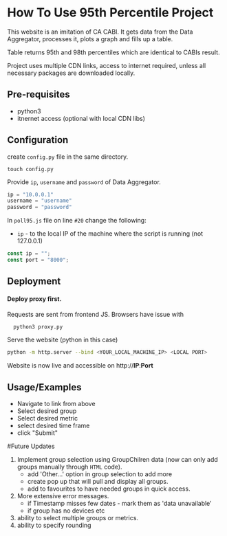 
# How To Use 95th Percentile Project

This website is an imitation of CA CABI.
It gets data from the Data Aggregator, processes it, plots a graph and fills up a table.

Table returns 95th and 98th percentiles which are identical to CABIs result.

Project uses multiple CDN links, access to internet required, unless all necessary packages are downloaded locally.


## Pre-requisites

- python3 
- itnernet access (optional with local CDN libs)
## Configuration

create `config.py` file in the same directory.

```
touch config.py
```

Provide `ip`, `username` and `password` of Data Aggregator.

```python
ip = "10.0.0.1"
username = "username"
password = "password"
```

 In `poll95.js` file on line `#20` change the following:

- `ip` - to the local IP of the machine where the script is running (not 127.0.0.1)

 
 ```javascript
const ip = "";
const port = "8000";

 ```

 
## Deployment

#### Deploy proxy first. 

Requests are sent from frontend JS. Browsers have issue with

```bash
  python3 proxy.py
```

Serve the website (python in this case)

```bash
python -m http.server --bind <YOUR_LOCAL_MACHINE_IP> <LOCAL PORT>
```
Website is now live and accessible on http://**IP**:**Port**


## Usage/Examples

- Navigate to link from above
- Select desired group
- Select desired metric
- select desired time frame
- click "Submit"


#Future Updates

1. Implement group selection using GroupChilren data (now can only add groups manually through `HTML` code).
	- add 'Other...' option in group selection to add more
	- create pop up that will pull and display all groups.
	- add to favourites to have needed groups in quick access. 
1. More extensive error messages.
	- if Timestamp misses few dates - mark them as 'data unavailable'
	- if group has no devices etc
1. ability to select multiple groups or metrics. 
1. ability to specify rounding



